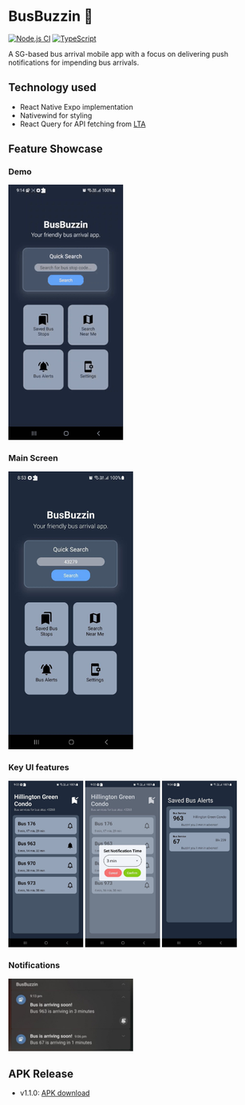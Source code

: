# BusBuzzin :bus:  
[![Node.js CI](https://github.com/KeeJin/BusBuzzin/actions/workflows/node.js.yml/badge.svg?branch=main)](https://github.com/KeeJin/BusBuzzin/actions/workflows/node.js.yml)
[![TypeScript](https://badges.frapsoft.com/typescript/code/typescript.svg?v=101)](https://github.com/ellerbrock/typescript-badges/)  

A SG-based bus arrival mobile app with a focus on delivering push notifications for impending bus arrivals.

## Technology used
- React Native Expo implementation
- Nativewind for styling
- React Query for API fetching from [LTA](https://datamall.lta.gov.sg/content/datamall/en/dynamic-data.html)

## Feature Showcase
### Demo
![demo](app_showcase/v1.1.0/demo.gif)  

### Main Screen
<img src="app_showcase/v1.1.0/main_screen.jpg" width="250">

### Key UI features
<img src="app_showcase/v1.1.0/bus_service_dashboard.jpg" width="150">
<img src="app_showcase/v1.1.0/set_alert_modal.jpg" width="150">
<img src="app_showcase/v1.1.0/saved_bus_alerts.jpg" width="150">  

### Notifications
<img src="app_showcase/v1.1.0/notifications.jpg" width="250">

## APK Release
- v1.1.0: [APK download]()